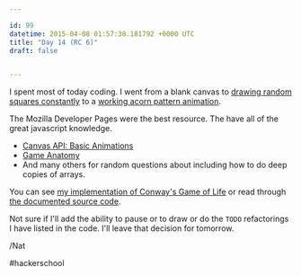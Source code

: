 ```yaml
---

id: 99
datetime: 2015-04-08 01:57:38.181792 +0000 UTC
title: "Day 14 (RC 6)"
draft: false


---
```


I spent most of today coding. I went from a blank canvas to [drawing random squares constantly](https://twitter.com/icco/status/585534884313227265) to a [working acorn pattern animation](https://twitter.com/icco/status/585619015634178048).

The Mozilla Developer Pages were the best resource. The have all of the great javascript knowledge.

 - [Canvas API: Basic Animations](https://developer.mozilla.org/en-US/docs/Web/API/Canvas_API/Tutorial/Basic_animations)
 - [Game Anatomy](https://developer.mozilla.org/en-US/docs/Games/Anatomy)
 - And many others for random questions about including how to do deep copies of arrays.

You can see [my implementation of Conway's Game of Life](https://icco.github.io/life/) or read through [the documented source code](https://icco.github.io/life/docs/).

Not sure if I'll add the ability to pause or to draw or do the `TODO` refactorings I have listed in the code. I'll leave that decision for tomorrow.

/Nat

#hackerschool
